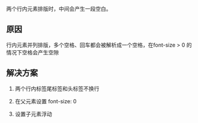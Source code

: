 两个行内元素排版时，中间会产生一段空白。

## 原因

行内元素并列排版，多个空格、回车都会被解析成一个空格，在font-size > 0 的情况下空格会产生空隙

## 解决方案

1. 两个行内标签尾标签和头标签不换行

2. 在父元素设置 font-size: 0 

3. 设置子元素浮动